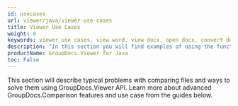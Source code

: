 ```yaml
---
id: usecases
url: viewer/java/viewer-use-cases
title: Viewer Use Cases
weight: 8
keywords: viewer use cases, view word, view docx, open docx, convert docx to html, convert docx to png, docx opener, word opener
description: "In this section you will find examples of using the functions of GroupDocs.Viewer for Java in production and other use cases."
productName: GroupDocs.Viewer for Java
toc: False
---
```


This section will describe typical problems with comparing files and ways to solve them using GroupDocs.Viewer API.
Learn more about advanced GroupDocs.Comparison features and use case from the guides below.
